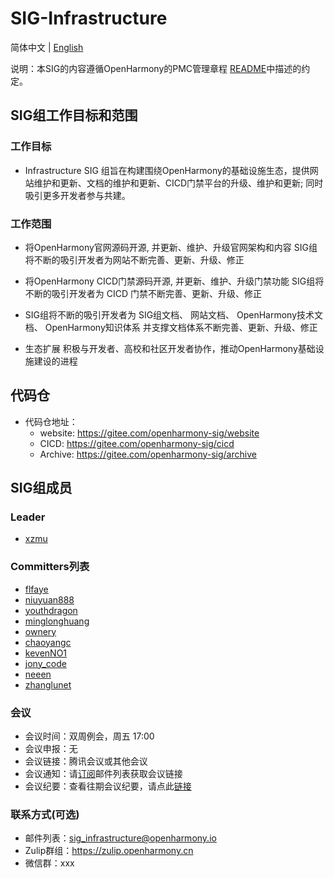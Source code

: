# SIG-Infrastructure

简体中文 | [English](./sig-infrastructure.md)

说明：本SIG的内容遵循OpenHarmony的PMC管理章程 [README](/zh/pmc.md)中描述的约定。

## SIG组工作目标和范围

### 工作目标

* Infrastructure SIG 组旨在构建围绕OpenHarmony的基础设施生态，提供网站维护和更新、文档的维护和更新、CICD门禁平台的升级、维护和更新; 同时吸引更多开发者参与共建。 

### 工作范围

 * 将OpenHarmony官网源码开源, 并更新、维护、升级官网架构和内容
SIG组将不断的吸引开发者为网站不断完善、更新、升级、修正

* 将OpenHarmony CICD门禁源码开源, 并更新、维护、升级门禁功能
SIG组将不断的吸引开发者为 CICD 门禁不断完善、更新、升级、修正

* SIG组将不断的吸引开发者为 SIG组文档、 网站文档、 OpenHarmony技术文档、 OpenHarmony知识体系 并支撑文档体系不断完善、更新、升级、修正

* 生态扩展
积极与开发者、高校和社区开发者协作，推动OpenHarmony基础设施建设的进程

## 代码仓

- 代码仓地址：
  - website: https://gitee.com/openharmony-sig/website
  - CICD: https://gitee.com/openharmony-sig/cicd
  - Archive: https://gitee.com/openharmony-sig/archive

## SIG组成员

### Leader
- [xzmu](https://gitee.com/xzmu)

### Committers列表
- [flfaye](https://gitee.com/flfaye)
- [niuyuan888](https://gitee.com/niuyuan888)
- [youthdragon](https://gitee.com/youthdragon)
- [minglonghuang](https://gitee.com/minglonghuang)
- [ownery](https://gitee.com/ownery)
- [chaoyangc](https://gitee.com/chaoyangc)
- [kevenNO1](https://gitee.com/kevenNO1)
- [jony_code](https://gitee.com/jony_code)
- [neeen](https://gitee.com/neeen)
- [zhanglunet](https://gitee.com/zhanglunet)

### 会议
 - 会议时间：双周例会，周五 17:00
 - 会议申报：无
 - 会议链接：腾讯会议或其他会议
 - 会议通知：请[订阅](https://lists.openatom.io/postorius/lists/sig_infrastructure.openharmony.io)邮件列表获取会议链接
 - 会议纪要：查看往期会议纪要，请点此[链接](https://gitee.com/openharmony-sig/sig-content/tree/master/Infrastructure/meetings)

### 联系方式(可选)

- 邮件列表：[sig_infrastructure@openharmony.io](https://lists.openatom.io/postorius/lists/sig_infrastructure.openharmony.io/)
- Zulip群组：https://zulip.openharmony.cn
- 微信群：xxx
